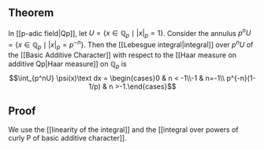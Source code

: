 ## Theorem
In [[p-adic field|Qp]], let $U =\{x\in \mathbb Q_p\mid |x|_p=1\}$. Consider the annulus $p^n U = \{x\in\mathbb Q_p\mid |x|_p=p^{-n}\}$. Then the [[Lebesgue integral|integral]] over $p^nU$ of the [[Basic Additive Character]] with respect to the [[Haar measure on additive Qp|Haar measure]] on $\mathbb Q_p$ is $$\int_{p^nU} \psi(x)\text dx = \begin{cases}0 & n < -1\\-1 & n=-1\\ p^{-n}(1-1/p) & n >-1.\end{cases}$$
## Proof
We use the [[linearity of the integral]] and the [[integral over powers of curly P of basic additive character]].